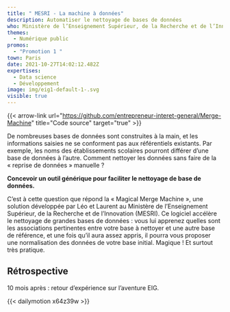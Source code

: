 ```yaml
---
title: " MESRI - La machine à données"
description: Automatiser le nettoyage de bases de données
who: Ministère de l’Enseignement Supérieur, de la Recherche et de l’Innovation
themes:
  - Numérique public
promos:
  - "Promotion 1 "
town: Paris
date: 2021-10-27T14:02:12.482Z
expertises:
  - Data science
  - Développement
image: img/eig1-default-1-.svg
visible: true
---
```

{{< arrow-link url="https://github.com/entrepreneur-interet-general/Merge-Machine" title="Code source" target="true" >}}

De nombreuses bases de données sont construites à la main, et les informations saisies ne se conforment pas aux référentiels existants. Par exemple, les noms des établissements scolaires pourront différer d’une base de données à l’autre. Comment nettoyer les données sans faire de la « reprise de données » manuelle ?

**Concevoir un outil générique pour faciliter le nettoyage de base de données.**

C’est à cette question que répond la « Magical Merge Machine », une solution développée par Léo et Laurent au Ministère de l’Enseignement Supérieur, de la Recherche et de l’Innovation (MESRI). Ce logiciel accélère le nettoyage de grandes bases de données : vous lui apprenez quelles sont les associations pertinentes entre votre base à nettoyer et une autre base de référence, et une fois qu’il aura assez appris, il pourra vous proposer une normalisation des données de votre base initial. Magique ! Et surtout très pratique.

## Rétrospective

10 mois après : retour d’expérience sur l’aventure EIG.

{{< dailymotion x64z39w >}}